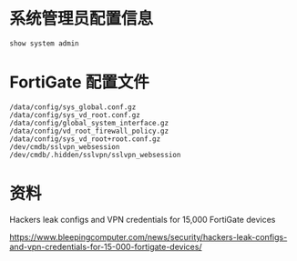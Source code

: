 # 系统管理员配置信息

```
show system admin 
```



# FortiGate 配置文件

```
/data/config/sys_global.conf.gz
/data/config/sys_vd_root.conf.gz
/data/config/global_system_interface.gz
/data/config/vd_root_firewall_policy.gz
/data/config/sys_vd_root+root.conf.gz
/dev/cmdb/sslvpn_websession
/dev/cmdb/.hidden/sslvpn/sslvpn_websession 
```

# 资料

Hackers leak configs and VPN credentials for 15,000 FortiGate devices

https://www.bleepingcomputer.com/news/security/hackers-leak-configs-and-vpn-credentials-for-15-000-fortigate-devices/
